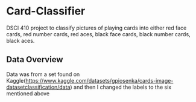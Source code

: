 # Card-Classifier
DSCI 410 project to classify pictures of playing cards into either red face cards, red number cards, red aces, black face cards, black number cards, black aces.
## Data Overview
Data was from a set found on Kaggle(https://www.kaggle.com/datasets/gpiosenka/cards-image-datasetclassification/data) and then I changed the labels to the six mentioned above
